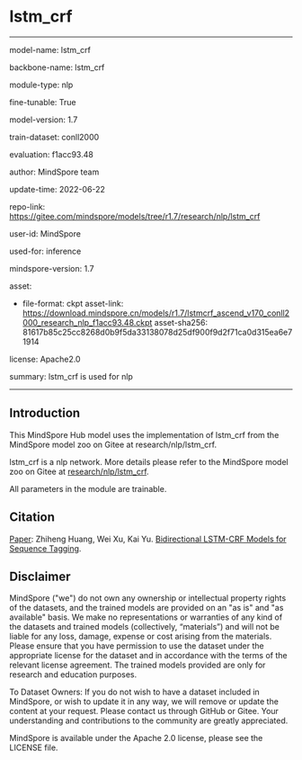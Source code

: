 # lstm_crf

---

model-name: lstm_crf

backbone-name: lstm_crf

module-type: nlp

fine-tunable: True

model-version: 1.7

train-dataset: conll2000

evaluation: f1acc93.48

author: MindSpore team

update-time: 2022-06-22

repo-link: <https://gitee.com/mindspore/models/tree/r1.7/research/nlp/lstm_crf>

user-id: MindSpore

used-for: inference

mindspore-version: 1.7

asset:

-
    file-format: ckpt
    asset-link: <https://download.mindspore.cn/models/r1.7/lstmcrf_ascend_v170_conll2000_research_nlp_f1acc93.48.ckpt>
    asset-sha256: 81617b85c25cc8268d0b9f5da33138078d25df900f9d2f71ca0d315ea6e71914

license: Apache2.0

summary: lstm_crf is used for nlp

---

## Introduction

This MindSpore Hub model uses the implementation of lstm_crf from the MindSpore model zoo on Gitee at research/nlp/lstm_crf.

lstm_crf is a nlp network. More details please refer to the MindSpore model zoo on Gitee at [research/nlp/lstm_crf](https://gitee.com/mindspore/models/blob/r1.7/research/nlp/lstm_crf/README.md).

All parameters in the module are trainable.

## Citation

[Paper](https://arxiv.org/abs/1508.01991):  Zhiheng Huang, Wei Xu, Kai Yu. [Bidirectional LSTM-CRF Models for Sequence Tagging](https://arxiv.org/abs/1508.01991).

## Disclaimer

MindSpore ("we") do not own any ownership or intellectual property rights of the datasets, and the trained models are provided on an "as is" and "as available" basis. We make no representations or warranties of any kind of the datasets and trained models (collectively, “materials”) and will not be liable for any loss, damage, expense or cost arising from the materials. Please ensure that you have permission to use the dataset under the appropriate license for the dataset and in accordance with the terms of the relevant license agreement. The trained models provided are only for research and education purposes.

To Dataset Owners: If you do not wish to have a dataset included in MindSpore, or wish to update it in any way, we will remove or update the content at your request. Please contact us through GitHub or Gitee. Your understanding and contributions to the community are greatly appreciated.

MindSpore is available under the Apache 2.0 license, please see the LICENSE file.
